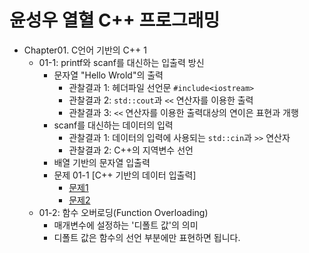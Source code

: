 # 윤성우 열혈 C++ 프로그래밍

- Chapter01. C언어 기반의 C++ 1
    - 01-1: printf와 scanf를 대신하는 입출력 방신
        - 문자열 "Hello Wrold"의 출력
            - 관찰결과 1: 헤더파일 선언문 ```#include<iostream>```
            - 관찰결과 2: ```std::cout```과 ```<<``` 연산자를 이용한 출력
            - 관찰결과 3: ```<<``` 연산자를 이용한 출력대상의 연이은 표현과 개행
        - scanf를 대신하는 데이터의 입력
            - 관찰결과 1: 데이터의 입력에 사용되는 ```std::cin```과 ```>>``` 연산자
            - 관찰결과 2: C++의 지역변수 선언
        - 배열 기반의 문자열 입출력
        - 문제 01-1 [C++ 기반의 데이터 입출력]
            - [문제1](./ch01/01-1/question/01.cpp)
            - [문제2](./ch01/01-1/question/02.cpp)
    - 01-2: 함수 오버로딩(Function Overloading)
        - 매개변수에 설정하는 '디폴트 값'의 의미
        - 디폴트 값은 함수의 선언 부분에만 표현하면 됩니다.
        